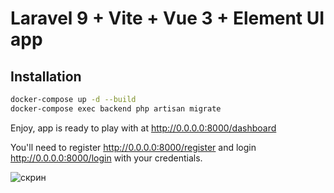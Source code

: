 # Laravel 9 + Vite + Vue 3 + Element UI app
## Installation

```bash
docker-compose up -d --build
docker-compose exec backend php artisan migrate
```

Enjoy, app is ready to play with at http://0.0.0.0:8000/dashboard

You'll need to register http://0.0.0.0:8000/register and login http://0.0.0.0:8000/login with your credentials.


![скрин](https://i.imgur.com/FR3MTwx.png "скрин")


